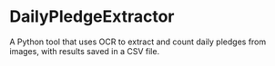 # DailyPledgeExtractor
A Python tool that uses OCR to extract and count daily pledges from images, with results saved in a CSV file.
